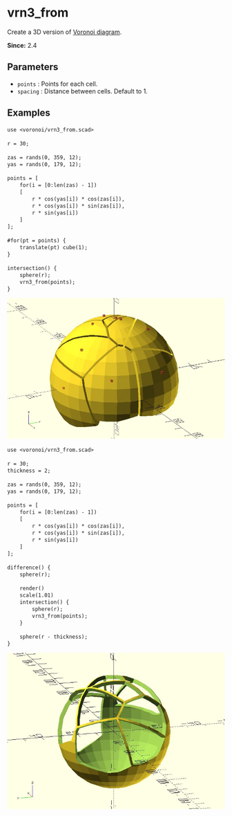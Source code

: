 # vrn3_from

Create a 3D version of [Voronoi diagram](https://en.wikipedia.org/wiki/Voronoi_diagram).

**Since:** 2.4

## Parameters

- `points` : Points for each cell. 
- `spacing` : Distance between cells. Default to 1.

## Examples

    use <voronoi/vrn3_from.scad>

    r = 30;

    zas = rands(0, 359, 12);
    yas = rands(0, 179, 12);

    points = [
        for(i = [0:len(zas) - 1])
        [
            r * cos(yas[i]) * cos(zas[i]), 
            r * cos(yas[i]) * sin(zas[i]), 
            r * sin(yas[i])
        ]
    ];

    #for(pt = points) {
        translate(pt) cube(1);
    }

    intersection() {
        sphere(r);
        vrn3_from(points);
    }

![vrn3_from](images/lib3x-vrn3_from-1.JPG)

    use <voronoi/vrn3_from.scad>

    r = 30;
    thickness = 2;
    
    zas = rands(0, 359, 12);
    yas = rands(0, 179, 12);

    points = [
        for(i = [0:len(zas) - 1])
        [
            r * cos(yas[i]) * cos(zas[i]), 
            r * cos(yas[i]) * sin(zas[i]), 
            r * sin(yas[i])
        ]
    ];
    
    difference() {
        sphere(r);
        
        render()
        scale(1.01) 
        intersection() {
            sphere(r);
            vrn3_from(points);
        }
        
        sphere(r - thickness);
    }    
    
![vrn3_from](images/lib3x-vrn3_from-2.JPG)